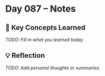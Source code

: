 # Day 087 – Notes

## 🔑 Key Concepts Learned

_TODO: Fill in what you learned today._

## 💡 Reflection

_TODO: Add personal thoughts or summaries._
